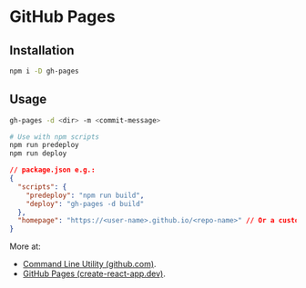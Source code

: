 # GitHub Pages

## Installation

```bash
npm i -D gh-pages
```

## Usage

```bash
gh-pages -d <dir> -m <commit-message>
```

```bash
# Use with npm scripts
npm run predeploy
npm run deploy
```

```json
// package.json e.g.:
{
  "scripts": {
    "predeploy": "npm run build",
    "deploy": "gh-pages -d build"
  },
  "homepage": "https://<user-name>.github.io/<repo-name>" // Or a custom domain.
}
```

More at:

- [Command Line Utility (github.com)](https://github.com/tschaub/gh-pages#command-line-utility).
- [GitHub Pages (create-react-app.dev)](https://create-react-app.dev/docs/deployment#github-pages).
